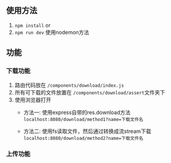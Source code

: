 ## 使用方法
1. `npm install` or 
2. `npm run dev` 使用nodemon方法

## 功能
### 下载功能
1. 路由代码放在 `/components/download/index.js`
2. 所有可下载的文件放置在 `/components/download/assert`文件夹下
3. 使用浏览器打开 
    - 方法一: 使用express自带的res.download方法
    `localhost:8080/download/method1?name=下载文件名`
    
    - 方法二: 使用fs读取文件，然后通过转换成流stream下载
    `localhost:8080/download/method2?name=下载文件名`
    
### 上传功能